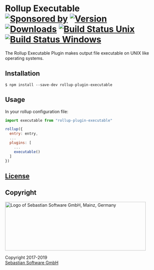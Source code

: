 # Rollup Executable <br/>[![Sponsored by][sponsor-img]][sponsor] [![Version][npm-version-img]][npm] [![Downloads][npm-downloads-img]][npm] [![Build Status Unix][travis-img]][travis] [![Build Status Windows][appveyor-img]][appveyor]

The Rollup Executable Plugin makes output file executable on UNIX like operating systems.

[sponsor-img]: https://img.shields.io/badge/Sponsored%20by-Sebastian%20Software-692446.svg
[sponsor]: https://www.sebastian-software.de
[npm]: https://www.npmjs.com/package/rollup-plugin-executable
[npm-downloads-img]: https://img.shields.io/npm/dm/rollup-plugin-executable.svg
[npm-version-img]: https://img.shields.io/npm/v/rollup-plugin-executable.svg
[travis-img]: https://img.shields.io/travis/sebastian-software/rollup-plugin-executable/master.svg?branch=master&label=unix%20build
[appveyor-img]: https://img.shields.io/appveyor/ci/fastner/rollup-plugin-executable/master.svg?label=windows%20build
[travis]: https://travis-ci.org/sebastian-software/rollup-plugin-executable
[appveyor]: https://ci.appveyor.com/project/fastner/rollup-plugin-executable/branch/master


## Installation

```console
$ npm install --save-dev rollup-plugin-executable
```


## Usage

In your rollup configuration file:

```js
import executable from "rollup-plugin-executable"

rollup({
  entry: entry,
  ...
  plugins: [
    ...
    executable()
  ]
})
```

## [License](license)


## Copyright

<img src="https://cdn.rawgit.com/sebastian-software/sebastian-software-brand/0d4ec9d6/sebastiansoftware-en.svg" alt="Logo of Sebastian Software GmbH, Mainz, Germany" width="460" height="160"/>

Copyright 2017-2019<br/>[Sebastian Software GmbH](http://www.sebastian-software.de)
